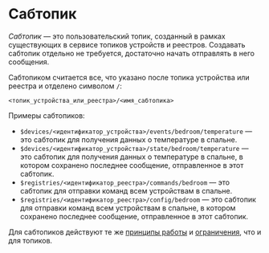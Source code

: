 # Сабтопик

_Сабтопик_ — это пользовательский топик, созданный в рамках существующих в сервисе топиков устройств и реестров. Создавать сабтопик отдельно не требуется, достаточно начать отправлять в него сообщения.

Сабтопиком считается все, что указано после топика устройства или реестра и отделено символом `/`:  

```text
<топик_устройства_или_реестра>/<имя_сабтопика>
```

Примеры сабтопиков: 
* `$devices/<идентификатор_устройства>/events/bedroom/temperature` — это сабтопик для получения данных о температуре в спальне.
* `$devices/<идентификатор_устройства>/state/bedroom/temperature` — это сабтопик для получения данных о температуре в спальне, в котором сохранено последнее сообщение, отправленное в этот сабтопик.
* `$registries/<идентификатор_реестра>/commands/bedroom` — это сабтопик для отправки команд всем устройствам в спальне.
* `$registries/<идентификатор_реестра>/config/bedroom` — это сабтопик для отправки команд всем устройствам в спальне, в котором сохранено последнее сообщение, отправленное в этот сабтопик.

Для сабтопиков действуют те же [принципы работы](./usage.md) и [ограничения](../limits.md), что и для топиков.